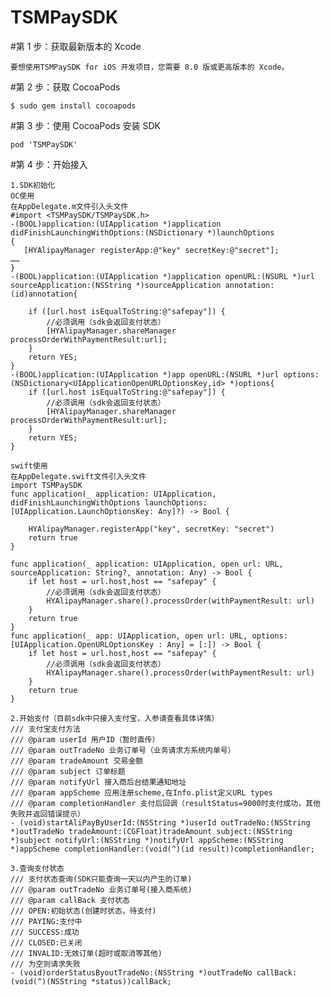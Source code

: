 # TSMPaySDK

#第 1 步：获取最新版本的 Xcode

    要想使用TSMPaySDK for iOS 开发项目，您需要 8.0 版或更高版本的 Xcode。

#第 2 步：获取 CocoaPods

    $ sudo gem install cocoapods

#第 3 步：使用 CocoaPods 安装 SDK

    pod 'TSMPaySDK'

#第 4 步：开始接入

    1.SDK初始化
    OC使用
    在AppDelegate.m文件引入头文件
    #import <TSMPaySDK/TSMPaySDK.h>
    -(BOOL)application:(UIApplication *)application didFinishLaunchingWithOptions:(NSDictionary *)launchOptions
    {  
       [HYAlipayManager registerApp:@"key" secretKey:@"secret"];
    ……
    }
    -(BOOL)application:(UIApplication *)application openURL:(NSURL *)url sourceApplication:(NSString *)sourceApplication annotation:(id)annotation{
        
        if ([url.host isEqualToString:@"safepay"]) {
            //必须调用（sdk会返回支付状态）
            [HYAlipayManager.shareManager processOrderWithPaymentResult:url];
        }
        return YES;
    }
    -(BOOL)application:(UIApplication *)app openURL:(NSURL *)url options:(NSDictionary<UIApplicationOpenURLOptionsKey,id> *)options{
        if ([url.host isEqualToString:@"safepay"]) {
            //必须调用（sdk会返回支付状态）
            [HYAlipayManager.shareManager processOrderWithPaymentResult:url];
        }
        return YES;
    }
    
    swift使用
    在AppDelegate.swift文件引入头文件
    import TSMPaySDK
    func application(_ application: UIApplication, didFinishLaunchingWithOptions launchOptions: [UIApplication.LaunchOptionsKey: Any]?) -> Bool {
        
        HYAlipayManager.registerApp("key", secretKey: "secret")
        return true
    }
    
    func application(_ application: UIApplication, open url: URL, sourceApplication: String?, annotation: Any) -> Bool {
        if let host = url.host,host == "safepay" {
            //必须调用（sdk会返回支付状态）
            HYAlipayManager.share().processOrder(withPaymentResult: url)
        }
        return true
    }
    func application(_ app: UIApplication, open url: URL, options: [UIApplication.OpenURLOptionsKey : Any] = [:]) -> Bool {
        if let host = url.host,host == "safepay" {
            //必须调用（sdk会返回支付状态）
            HYAlipayManager.share().processOrder(withPaymentResult: url)
        }
        return true
    }
    
    2.开始支付（目前sdk中只接入支付宝，入参请查看具体详情）
    /// 支付宝支付方法
    /// @param userId 用户ID（暂时直传）
    /// @param outTradeNo 业务订单号（业务请求方系统内单号）
    /// @param tradeAmount 交易金额
    /// @param subject 订单标题
    /// @param notifyUrl 接入商后台结果通知地址
    /// @param appScheme 应用注册scheme,在Info.plist定义URL types
    /// @param completionHandler 支付后回调（resultStatus=9000时支付成功，其他失败并返回错误提示）
    - (void)startAliPayByUserId:(NSString *)userId outTradeNo:(NSString *)outTradeNo tradeAmount:(CGFloat)tradeAmount subject:(NSString *)subject notifyUrl:(NSString *)notifyUrl appScheme:(NSString *)appScheme completionHandler:(void(^)(id result))completionHandler;
    
    3.查询支付状态
    /// 支付状态查询(SDK只能查询一天以内产生的订单)
    /// @param outTradeNo 业务订单号(接入商系统)
    /// @param callBack 支付状态
    /// OPEN:初始状态(创建时状态，待支付)
    /// PAYING:支付中
    /// SUCCESS:成功
    /// CLOSED:已关闭
    /// INVALID:无效订单(超时或取消等其他)
    /// 为空则请求失败
    - (void)orderStatusByoutTradeNo:(NSString *)outTradeNo callBack:(void(^)(NSString *status))callBack;
